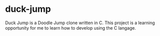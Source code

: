 # duck-jump
Duck Jump is a Doodle Jump clone written in C. This project is a learning opportunity for me to learn how to develop using the C langage.
